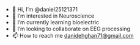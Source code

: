 - 👋 Hi, I’m @daniel25121371
- 👀 I’m interested in Neuroscience
- 🌱 I’m currently learning bioelectric
- 💞️ I’m looking to collaborate on EEG processing 
- 📫 How to reach me danidehghan71@gmail.com

<!---
daniel25121371/daniel25121371 is a ✨ special ✨ repository because its `README.md` (this file) appears on your GitHub profile.
You can click the Preview link to take a look at your changes.
--->

